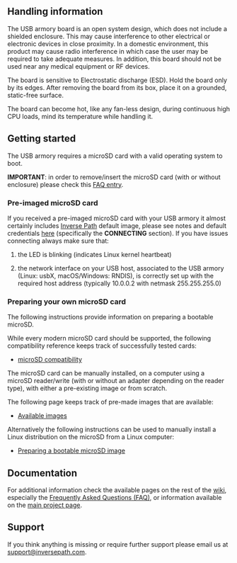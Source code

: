 ## Handling information

The USB armory board is an open system design, which does not include a
shielded enclosure. This may cause interference to other electrical or
electronic devices in close proximity. In a domestic environment, this product
may cause radio interference in which case the user may be required to take
adequate measures. In addition, this board should not be used near any medical
equipment or RF devices.

The board is sensitive to Electrostatic discharge (ESD). Hold the board only by
its edges. After removing the board from its box, place it on a grounded,
static-free surface.

The board can become hot, like any fan-less design, during continuous high CPU
loads, mind its temperature while handling it.

## Getting started

The USB armory requires a microSD card with a valid operating system to boot.

**IMPORTANT**: in order to remove/insert the microSD card (with or without enclosure) please check this [FAQ entry](https://github.com/inversepath/usbarmory/wiki/Frequently-Asked-Questions-(FAQ)#how-can-i-removeinsert-the-microsd-card).

### Pre-imaged microSD card

If you received a pre-imaged microSD card with your USB armory it almost certainly includes [Inverse Path](https://inversepath.com) default image, please see notes and default credentials [here](https://dev.inversepath.com/usbarmory) (specifically the **CONNECTING** section). If you have issues connecting always make sure that:

1. the LED is blinking (indicates Linux kernel heartbeat)

2. the network interface on your USB host, associated to the USB armory (Linux: usbX, macOS/Windows: RNDIS), is correctly set up with the required host address (typically 10.0.0.2 with netmask 255.255.255.0)

### Preparing your own microSD card

The following instructions provide information on preparing a bootable microSD.

While every modern microSD card should be supported, the following
compatibility reference keeps track of successfully tested cards:

* [microSD compatibility](https://github.com/inversepath/usbarmory/wiki/microSD-compatibility)

The microSD card can be manually installed, on a computer using a microSD
reader/write (with or without an adapter depending on the reader type), with
either a pre-existing image or from scratch.

The following page keeps track of pre-made images that are available:

* [Available images](https://github.com/inversepath/usbarmory/wiki/Available-images)

Alternatively the following instructions can be used to manually install a
Linux distribution on the microSD from a Linux computer:

* [Preparing a bootable microSD image](https://github.com/inversepath/usbarmory/wiki/Preparing-a-bootable-microSD-image)

## Documentation

For additional information check the available pages on the rest of the [wiki](https://github.com/inversepath/usbarmory/wiki), especially the [Frequently Asked Questions (FAQ)](https://github.com/inversepath/usbarmory/wiki/Frequently-Asked-Questions-(FAQ)), or information available on the [main project page](https://inversepath.com/usbarmory).

## Support

If you think anything is missing or require further support please email us at support@inversepath.com.
